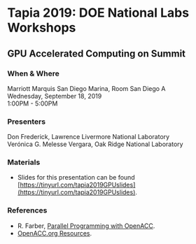 # Tapia 2019: DOE National Labs Workshops

## GPU Accelerated Computing on Summit

### When & Where
Marriott Marquis San Diego Marina, Room San Diego A  
Wednesday, September 18, 2019  
1:00PM - 5:00PM

### Presenters
Don Frederick, Lawrence Livermore National Laboratory  
Verónica G. Melesse Vergara, Oak Ridge National Laboratory

### Materials
- Slides for this presentation can be found [https://tinyurl.com/tapia2019GPUslides](https://tinyurl.com/tapia2019GPUslides).

### References
- R. Farber, [Parallel Programming with OpenACC](https://www.elsevier.com/books/parallel-programming-with-openacc/farber/978-0-12-410397-9).
- [OpenACC.org Resources](https://www.openacc.org/resources).
